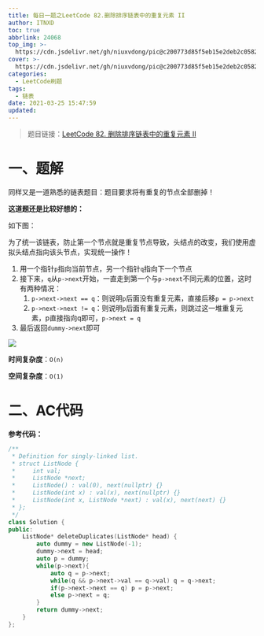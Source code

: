 ```yaml
---
title: 每日一题之LeetCode 82.删除排序链表中的重复元素 II
author: ITNXD
toc: true
abbrlink: 24068
top_img: >-
  https://cdn.jsdelivr.net/gh/niuxvdong/pic@c200773d85f5eb15e2deb2c05823538e4c5f2fe8/2021/03/21/2efbc4cb93b487fd05b4faaa113a1b7d.png
cover: >-
  https://cdn.jsdelivr.net/gh/niuxvdong/pic@c200773d85f5eb15e2deb2c05823538e4c5f2fe8/2021/03/21/2efbc4cb93b487fd05b4faaa113a1b7d.png
categories:
  - LeetCode刷题
tags:
  - 链表
date: 2021-03-25 15:47:59
updated:
---
```






> 题目链接：[LeetCode 82. 删除排序链表中的重复元素 II  ](https://leetcode-cn.com/problems/remove-duplicates-from-sorted-list-ii/)







# 一、题解





同样又是一道熟悉的链表题目：题目要求将有重复的节点全部删掉！









**这道题还是比较好想的：**



如下图：

为了统一该链表，防止第一个节点就是重复节点导致，头结点的改变，我们使用虚拟头结点指向该头节点，实现统一操作！

1. 用一个指针`p`指向当前节点，另一个指针`q`指向下一个节点
2. 接下来，`q`从`p->next`开始，一直走到第一个与`p->next`不同元素的位置，这时有两种情况：
   1. `p->next->next == q`：则说明`p`后面没有重复元素，直接后移`p = p->next`
   2. `p->next->next != q`：则说明`p`后面有重复元素，则跳过这一堆重复元素，p直接指向q即可，`p->next = q`
3. 最后返回`dummy->next`即可





![](https://cdn.jsdelivr.net/gh/niuxvdong/pic@262e99faf8d56b2d42a30462f72af62840f880ee/2021/03/25/161038bc9cc2562618f2d2640432e918.png)







**时间复杂度**：`O(n)`

**空间复杂度**：`O(1)`









# 二、AC代码



**参考代码：**



```c++
/**
 * Definition for singly-linked list.
 * struct ListNode {
 *     int val;
 *     ListNode *next;
 *     ListNode() : val(0), next(nullptr) {}
 *     ListNode(int x) : val(x), next(nullptr) {}
 *     ListNode(int x, ListNode *next) : val(x), next(next) {}
 * };
 */
class Solution {
public:
    ListNode* deleteDuplicates(ListNode* head) {
        auto dummy = new ListNode(-1);
        dummy->next = head;
        auto p = dummy;
        while(p->next){
            auto q = p->next;
            while(q && p->next->val == q->val) q = q->next;
            if(p->next->next == q) p = p->next;
            else p->next = q;
        }
        return dummy->next;
    }
};
```

